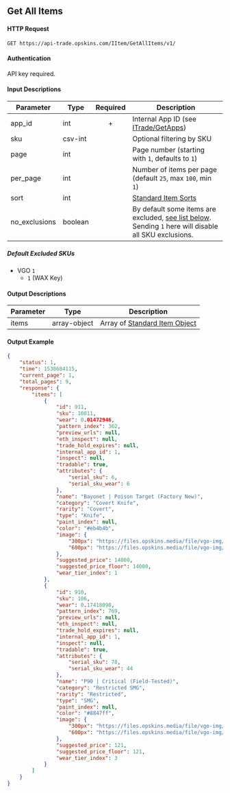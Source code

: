 ## Get All Items

#### HTTP Request

`GET https://api-trade.opskins.com/IItem/GetAllItems/v1/`

#### Authentication

API key required.

#### Input Descriptions

Parameter | Type | Required   | Description
--------- | -----| :--------: | -----------
app_id | int | + | Internal App ID (see [ITrade/GetApps](/ITrade/GetApps.md))
sku | csv-int | | Optional filtering by SKU
page | int | | Page number (starting with `1`, defaults to `1`) 
per_page | int | | Number of items per page (default `25`, max `100`, min `1`)
sort | int |  | [Standard Item Sorts](/IItem.md#standard-item-sorts)
no_exclusions | boolean | | By default some items are excluded, [see list below](/IItem/GetAllItems.md#default-excluded-skus). Sending `1` here will disable all SKU exclusions.

##### Default Excluded SKUs
- VGO `1`
    - `1` (WAX Key)

#### Output Descriptions
Parameter | Type | Description
--------- | ---- | -----------
items | array-object | Array of [Standard Item Object](/IItem.md#standard-item-object)

#### Output Example
```json
{
    "status": 1,
    "time": 1538684115,
    "current_page": 1,
    "total_pages": 9,
    "response": {
        "items": [
            {
                "id": 911,
                "sku": 10011,
                "wear": 0.01472946,
                "pattern_index": 362,
                "preview_urls": null,
                "eth_inspect": null,
                "trade_hold_expires": null,
                "internal_app_id": 1,
                "inspect": null,
                "tradable": true,
                "attributes": {
                    "serial_sku": 6,
                    "serial_sku_wear": 6
                },
                "name": "Bayonet | Poison Target (Factory New)",
                "category": "Covert Knife",
                "rarity": "Covert",
                "type": "Knife",
                "paint_index": null,
                "color": "#eb4b4b",
                "image": {
                    "300px": "https://files.opskins.media/file/vgo-img/item/bayonet-poison-target-factory-new-300.png",
                    "600px": "https://files.opskins.media/file/vgo-img/item/bayonet-poison-target-factory-new-600.png"
                },
                "suggested_price": 14000,
                "suggested_price_floor": 14000,
                "wear_tier_index": 1
            },
            {
                "id": 910,
                "sku": 106,
                "wear": 0.17418098,
                "pattern_index": 769,
                "preview_urls": null,
                "eth_inspect": null,
                "trade_hold_expires": null,
                "internal_app_id": 1,
                "inspect": null,
                "tradable": true,
                "attributes": {
                    "serial_sku": 78,
                    "serial_sku_wear": 44
                },
                "name": "P90 | Critical (Field-Tested)",
                "category": "Restricted SMG",
                "rarity": "Restricted",
                "type": "SMG",
                "paint_index": null,
                "color": "#8847ff",
                "image": {
                    "300px": "https://files.opskins.media/file/vgo-img/item/p90-critical-field-tested-300.png",
                    "600px": "https://files.opskins.media/file/vgo-img/item/p90-critical-field-tested-600.png"
                },
                "suggested_price": 121,
                "suggested_price_floor": 121,
                "wear_tier_index": 3
            }
        ]
    }
}
```

